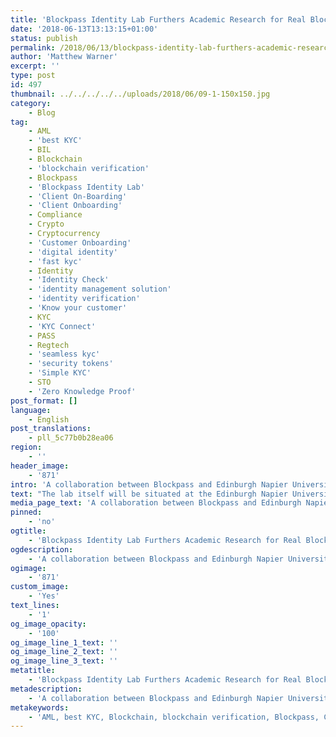 ```yaml
---
title: 'Blockpass Identity Lab Furthers Academic Research for Real Blockchain Use-Cases'
date: '2018-06-13T13:13:15+01:00'
status: publish
permalink: /2018/06/13/blockpass-identity-lab-furthers-academic-research-for-real-blockchain-use-cases
author: 'Matthew Warner'
excerpt: ''
type: post
id: 497
thumbnail: ../../../../../uploads/2018/06/09-1-150x150.jpg
category:
    - Blog
tag:
    - AML
    - 'best KYC'
    - BIL
    - Blockchain
    - 'blockchain verification'
    - Blockpass
    - 'Blockpass Identity Lab'
    - 'Client On-Boarding'
    - 'Client Onboarding'
    - Compliance
    - Crypto
    - Cryptocurrency
    - 'Customer Onboarding'
    - 'digital identity'
    - 'fast kyc'
    - Identity
    - 'Identity Check'
    - 'identity management solution'
    - 'identity verification'
    - 'Know your customer'
    - KYC
    - 'KYC Connect'
    - PASS
    - Regtech
    - 'seamless kyc'
    - 'security tokens'
    - 'Simple KYC'
    - STO
    - 'Zero Knowledge Proof'
post_format: []
language:
    - English
post_translations:
    - pll_5c77b0b28ea06
region:
    - ''
header_image:
    - '871'
intro: 'A collaboration between Blockpass and Edinburgh Napier University was announced in April this year and plans to establish the Blockpass Identity Lab (BIL) were revealed. With an initial scope of creating and furthering pioneering methods to protect consumer identity and the right of citizens to data privacy, the funding provided will be financing research staff, PhD studentships and a virtualised blockchain environment over three years.'
text: "The lab itself will be situated at the Edinburgh Napier University’s Merchiston campus and will be headed by Professor Bill Buchanan of the university’s School of Computing, who is Lab Director, with Liam Bell as Research Lead. Under this world-class leadership and expertise, the lab will carry out research around cryptography and blockchain, and how they can benefit <a href=\"https://www.blockpass.org/2019/05/16/the-question-of-self-sovereignty/\">self-sovereign identity</a>, the Internet of Things, lightweight cryptography and quantum cryptography.\r\n\r\nAlthough many see the recent GDPR development as providing consumers with greater data protection, the fact of the matter is that companies still have access to a user’s personal data. When data is given to an entity, they have the ability to misuse it, or lose it. The only solution to this issue is a self-sovereign identity, where a user is in full control of their data and companies or services cannot see the details of this personal information. Whilst the Blockpass app is working towards providing this self-sovereign identity, in its current version, it has not reached its final stage of development and, as is required by law, companies still see a user’s details. Through the Blockpass Identity Lab and the expertise of the researchers at Edinburgh Napier University, the necessary research and development in this field will provide a path to the ultimate goal of true-self sovereignty.\r\n\r\nGlobally, the focus of blockchain R&amp;D, still in itself quite a niche area, is beginning to diversify more from the original financial focus it had, with applications increasingly being developed in areas ranging from insurance to supply chains, gaming to advertising, and education to farming. Despite this, the vital importance of the crossover between blockchain technology and digital identity, particularly self-sovereign identity, is not one that has had much research published around it. Some of the more well-known efforts that are working in the area of developing identity have come from Microsoft and Estonia. Microsoft’s Identity Division has reported that it is working on enabling digital identities that the user owns, where the user will have complete control over who accesses their data and how it is used. Estonia has created the Estonia ID card which is a cryptographically secured digital ID which uses blockchain-like infrastructure. Blockpass’ collaboration with Edinburgh Napier University in creating the Blockpass Identity Lab will push this research further, with a number of vital opportunities that a blockchain-based solution can provide.\r\n\r\nOne key area that the lab will focus on is Zero-Knowledge Proofs. At its core, Zero-Knowledge Proof, or ZKP, is the ability to validate the authenticity of information without having access to, or knowledge of, the information. With a solution that worked with ZKP, Blockpass would allow a user to maintain complete control and confidentiality of their data, whilst providing merchants proof that the user fits the criteria they are required to conform to. Linked to this, another important focus for research will be on homomorphic encryption. This enables computation to be carried out on encrypted data as if it were unencrypted, so that encrypted data can be analysed without revealing it in its raw form — further enhancing the privacy of a user’s personal information.\r\n\r\nThese two areas — ZKP and homomorphic encryption — are the initial research focus for the BIL. At present, the lab is being set up with the goal of being up-and-running fully in September 2018; however, research has already begun for a variety of use-cases and the lab is looking for partners to collaborate with. In the long run, the lab will be expanding to also undertake ground-breaking research on areas such as the Internet of Things and device identity — providing important knowledge that can be utilised by Blockpass as it expands towards its ultimate goal of human, company, device and object identity. Beyond just identity, research will also be carried out that will benefit food provenance, the construction sector and digital voting.\r\n\r\nAs it moves rapidly towards its September launch, the Blockpass Identity Lab is seeking PhD students who are interested in working at the bleeding edge of cryptography, identity and blockchain technology. There are currently 5 fully funded 3-year PhD studentships which will cover the UK/EU tuition fee rate (applications from outside the EU will need to cover additional tuition expenses) with an application deadline set at the 18th of June. In addition, the Blockpass Identity Lab is looking for any organisations that wish to collaborate in the blockchain sphere. As well as this, the lab is interested in beginning dialogue with universities which have an interest in affiliating and collaborating on research papers, or sending and receiving visiting researchers."
media_page_text: 'A collaboration between Blockpass and Edinburgh Napier University was announced in April this year and plans to establish...'
pinned:
    - 'no'
ogtitle:
    - 'Blockpass Identity Lab Furthers Academic Research for Real Blockchain Use-Cases'
ogdescription:
    - 'A collaboration between Blockpass and Edinburgh Napier University was announced in April this year and plans to establish the Blockpass Identity Lab (BIL) were revealed. With an initial scope of creating and furthering pioneering methods to protect consumer identity and the right of citizens to data privacy, the funding provided will be financing research staff, PhD studentships and a virtualised blockchain environment over three years.'
ogimage:
    - '871'
custom_image:
    - 'Yes'
text_lines:
    - '1'
og_image_opacity:
    - '100'
og_image_line_1_text: ''
og_image_line_2_text: ''
og_image_line_3_text: ''
metatitle:
    - 'Blockpass Identity Lab Furthers Academic Research for Real Blockchain Use-Cases'
metadescription:
    - 'A collaboration between Blockpass and Edinburgh Napier University was announced in April this year and plans to establish the Blockpass Identity Lab (BIL) were revealed. With an initial scope of creating and furthering pioneering methods to protect consumer identity and the right of citizens to data privacy, the funding provided will be financing research staff, PhD studentships and a virtualised blockchain environment over three years.'
metakeywords:
    - 'AML, best KYC, Blockchain, blockchain verification, Blockpass, Client On-Boarding, Client Onboarding, Compliance, Crypto, Cryptocurrency, Customer Onboarding, digital identity, fast kyc, Identity, Identity Check, identity management solution, identity verification, Know your customer, KYC, KYC Connect, PASS, Regtech, seamless kyc, security tokens, Simple KYC, STO, BIL, Blockpass Identity Lab, Zero Knowledge Proof'
---
```

<!DOCTYPE html PUBLIC "-//W3C//DTD HTML 4.0 Transitional//EN" "http://www.w3.org/TR/REC-html40/loose.dtd">
<?xml encoding="UTF-8">
